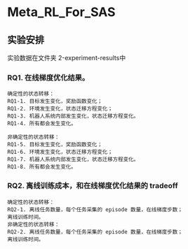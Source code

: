# Meta_RL_For_SAS

## 实验安排
实验数据在文件夹 2-experiment-results中 
### RQ1. 在线梯度优化结果。
	确定性的状态转移：
	RQ1-1. 目标发生变化，奖励函数变化；
	RQ1-2. 环境发生变化，状态迁移方程变化；
	RQ1-3. 机器人系统内部发生变化，状态迁移方程变化。
	RQ1-4. 所有都会发生变化。

	非确定性的状态转移：
	RQ1-5. 目标发生变化，奖励函数变化；
	RQ1-6. 环境发生变化，状态迁移方程变化；
	RQ1-7. 机器人系统内部发生变化，状态迁移方程变化。
	RQ1-8. 所有都会发生变化。

### RQ2. 离线训练成本，和在线梯度优化结果的 tradeoff
	确定性的状态转移：	
	RQ2-1. 离线任务数量，每个任务采集的 episode 数量，在线梯度步数；
	离线训练时间。
	非确定性的状态转移：
	RQ2-2. 离线任务数量，每个任务采集的 episode 数量，在线梯度步数；
	离线训练时间。
	




